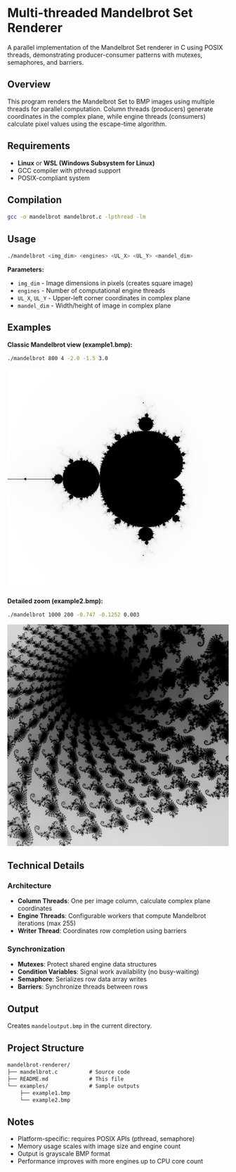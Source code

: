 # Multi-threaded Mandelbrot Set Renderer

A parallel implementation of the Mandelbrot Set renderer in C using POSIX threads, demonstrating producer-consumer patterns with mutexes, semaphores, and barriers.

## Overview

This program renders the Mandelbrot Set to BMP images using multiple threads for parallel computation. Column threads (producers) generate coordinates in the complex plane, while engine threads (consumers) calculate pixel values using the escape-time algorithm.

## Requirements

- **Linux** or **WSL (Windows Subsystem for Linux)**
- GCC compiler with pthread support
- POSIX-compliant system

## Compilation

```bash
gcc -o mandelbrot mandelbrot.c -lpthread -lm
```

## Usage

```bash
./mandelbrot <img_dim> <engines> <UL_X> <UL_Y> <mandel_dim>
```

**Parameters:**
- `img_dim` - Image dimensions in pixels (creates square image)
- `engines` - Number of computational engine threads
- `UL_X`, `UL_Y` - Upper-left corner coordinates in complex plane
- `mandel_dim` - Width/height of image in complex plane

## Examples

**Classic Mandelbrot view (example1.bmp):**
```bash
./mandelbrot 800 4 -2.0 -1.5 3.0
```
![Sample Mandelbrot Output](examples/example1.png)

**Detailed zoom (example2.bmp):**
```bash
./mandelbrot 1000 200 -0.747 -0.1252 0.003
```
![Detailed Zoom](examples/example2.png)

## Technical Details

### Architecture
- **Column Threads**: One per image column, calculate complex plane coordinates
- **Engine Threads**: Configurable workers that compute Mandelbrot iterations (max 255)
- **Writer Thread**: Coordinates row completion using barriers

### Synchronization
- **Mutexes**: Protect shared engine data structures
- **Condition Variables**: Signal work availability (no busy-waiting)
- **Semaphore**: Serializes row data array writes
- **Barriers**: Synchronize threads between rows

## Output

Creates `mandeloutput.bmp` in the current directory.

## Project Structure

```
mandelbrot-renderer/
├── mandelbrot.c          # Source code
├── README.md             # This file
└── examples/             # Sample outputs
    ├── example1.bmp
    └── example2.bmp
```

## Notes

- Platform-specific: requires POSIX APIs (pthread, semaphore)
- Memory usage scales with image size and engine count
- Output is grayscale BMP format
- Performance improves with more engines up to CPU core count
